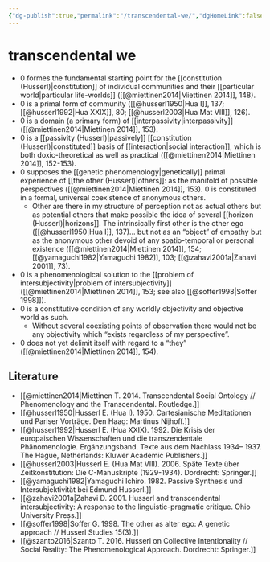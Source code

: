 ```yaml
---
{"dg-publish":true,"permalink":"/transcendental-we/","dgHomeLink":false,"dgPassFrontmatter":false}
---
```


# transcendental we
- 0 formes the fundamental starting point for the [[constitution (Husserl)|constitution]] of individual communities and their [[particular world|particular life-worlds]] ([[@miettinen2014|Miettinen 2014]], 148).
- 0 is a primal form of community ([[@husserl1950|Hua I]], 137; [[@husserl1992|Hua XXIX]], 80; [[@husserl2003|Hua Mat VIII]], 126).
- 0 is a domain (a primary form) of [[interpassivity|interpassivity]] ([[@miettinen2014|Miettinen 2014]], 153).
- 0 is a [[passivity (Husserl)|passively]] [[constitution (Husserl)|constituted]] basis of [[interaction|social interaction]], which is both doxic-theoretical as well as practical ([[@miettinen2014|Miettinen 2014]], 152-153).
- 0 supposes the [[genetic phenomenology|genetically]] primal experience of [[the other (Husserl)|others]]: as the manifold of possible perspectives ([[@miettinen2014|Miettinen 2014]], 153). 0 is constituted in a formal, universal coexistence of anonymous others.
	- Other are there in my structure of perception not as actual others but as potential others that make possible the idea of several [[horizon (Husserl)|horizons]]. The intrinsically first other is the other ego ([[@husserl1950|Hua I]], 137)… but not as an “object” of empathy but as the anonymous other devoid of any spatio-temporal or personal existence ([[@miettinen2014|Miettinen 2014]], 154; [[@yamaguchi1982|Yamaguchi 1982]], 103; [[@zahavi2001a|Zahavi 2001]], 73).
- 0 is a phenomenological solution to the [[problem of intersubjectivity|problem of intersubjectivity]] ([[@miettinen2014|Miettinen 2014]], 153; see also [[@soffer1998|Soffer 1998]]).
- 0 is a constitutive condition of any worldly objectivity and objective world as such.
	- Without several coexisting points of observation there would not be any objectivity which “exists regardless of my perspective”.
- 0 does not yet delimit itself with regard to a “they” ([[@miettinen2014|Miettinen 2014]], 154).


## Literature
- [[@miettinen2014|Miettinen T. 2014. Transcendental Social Ontology // Phenomenology and the Transcendental. Routledge.]]
- [[@husserl1950|Husserl E. (Hua I). 1950. Cartesianische Meditationen und Pariser Vorträge. Den Haag: Martinus Nijhoff.]]
- [[@husserl1992|Husserl E. (Hua XXIX). 1992. Die Krisis der europaischen Wissenschaften und die transzendentale Phänomenologie. Ergänzungsband. Texte aus dem Nachlass 1934– 1937. The Hague, Netherlands: Kluwer Academic Publishers.]]
- [[@husserl2003|Husserl E. (Hua Mat VIII). 2006. Späte Texte über Zeitkonstitution: Die C-Manuskripte (1929-1934). Dordrecht: Springer.]]
- [[@yamaguchi1982|Yamaguchi Ichiro. 1982. Passive Synthesis und Intersubjektivität bei Edmund Husserl.]]
- [[@zahavi2001a|Zahavi D. 2001. Husserl and transcendental intersubjectivity: A response to the linguistic-pragmatic critique. Ohio University Press.]]
- [[@soffer1998|Soffer G. 1998. The other as alter ego: A genetic approach // Husserl Studies 15(3).]]
- [[@szanto2016|Szanto T. 2016. Husserl on Collective Intentionality //  Social Reality: The Phenomenological Approach. Dordrecht: Springer.]]

